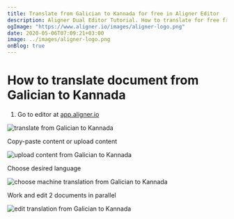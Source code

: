 ```yaml
---
title: Translate from Galician to Kannada for free in Aligner Editor
description: Aligner Dual Editor Tutorial. How to translate for free from Galician to Kannada. Aligner is multilingual document management platform. 
ogImage: "https://www.aligner.io/images/aligner-logo.png"
date: 2020-05-06T07:09:21+03:00
image: ../images/aligner-logo.png
onBlog: true
---
```


# How to translate document from Galician to Kannada

1. Go to editor at [app.aligner.io](https://app.aligner.io "Aligner App web page")

![translate from Galician to Kannada](../aligner-blank-editor.png "translate from Galician to Kannada")

Copy-paste content or upload content

![upload content from Galician to Kannada](../aligner-uploaded-document.png "upload content from Galician to Kannada")

Choose desired language

![choose machine translation from Galician to Kannada](../aligner-language-dropdown.png "choose machine translation from Galician to Kannada")

Work and edit 2 documents in parallel

![edit translation from Galician to Kannada](../aligner-double-sitded-editor.png "edit translation from Galician to Kannada")

